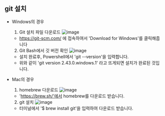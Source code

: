 ## git 설치

- Windows의 경우
  1. Git 설치 파일 다운로드
    ![image](https://github.com/david-s-kim/TIL/assets/129301549/ffab6e80-a93b-41b6-8880-95cac6a736ae)

    - https://git-scm.com/ 에 접속하여서 'Download for Windows'를 클릭해줍니다
  2. Git Bash에서 깃 버전 확인
    ![image](https://github.com/david-s-kim/TIL/assets/129301549/dfd9f815-9ef3-45e0-8e7c-f736e8279405)

    - 설치 완료후, Powershell에서 'git --version'을 입력합니다.
    - 위와 같이 'git version 2.43.0.windows.1' 라고 뜨게되면 설치가 완료된 것입니다.

- Mac의 경우
  1. homebrew 다운로드
     ![image](https://github.com/david-s-kim/TIL/assets/129301549/f557b858-4141-47cc-b044-09603b5af5a2)
     
    - 'https://brew.sh/'에서 homebrew를 다운로드 받습니다.
  2. git 설치
    ![image](https://github.com/david-s-kim/TIL/assets/129301549/1fbf2715-3c3d-43b6-98cd-53fd0430b989)

    - 터미널에서 '$ brew install git'을 입력하여 다운로드 받습니다.
